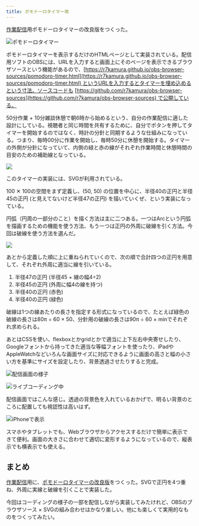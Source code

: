 ```yaml
---
title: ポモドーロタイマー改
---
```

[作業配信](https://www.youtube.com/c/r7kamura)用ポモドーロタイマーの改良版をつくった。

![](https://lh6.googleusercontent.com/1QiEcMbFDtnLmSXIxuQju9kcKhp6A3VNJb01NZBOimtqR9IN3S_WkET2nCM5qpwcdYrxu1l0uHeznX5oms8CEjs6L1cZPNR4M4wMPmrUdQq1SXP-2QwEWXqa8RrXQlyK_JstN92Cv3jTB9ujEGkU9fjIArnQI5NVmKFrMnizUdipxR4Fo1t8FGUj9E_KNQ "ポモドーロタイマー")

ポモドーロタイマーを表示するだけのHTMLページとして実装されている。配信用ソフトのOBSには、URLを入力すると画面上にそのページを表示できるブラウザソースという機能があるので、[https://r7kamura.github.io/obs-browser-sources/pomodoro-timer.html](https://r7kamura.github.io/obs-browser-sources/pomodoro-timer.html) というURLを入力するとタイマーを埋め込めるという寸法。ソースコードも [https://github.com/r7kamura/obs-browser-sources](https://github.com/r7kamura/obs-browser-sources) で公開している。

50分作業 + 10分雑談休憩で朝6時から始めるという、自分の作業配信に適した設計にしている。視聴者と同じ時間を共有するために、自分でボタンを押してタイマーを開始するのではなく、時計の分針と同期するような仕組みになっている。つまり、毎時00分に作業を開始し、毎時50分に休憩を開始する。タイマーの外側が分針になっていて、内側の緑と赤の線がそれぞれ作業時間と休憩時間の目安のための補助線となっている。

![](https://lh4.googleusercontent.com/aaWduqHzsmmyLXOkj4DMsTZ8QgjYLTntBGvm4CIj46NuA9-eLCzuYuJpyUFYqfcCe19jpCcfOe8R7Wj68dD1iSF9tqIfIX75FjzNH6zdGaKuOo8kz81e2hul051QvCC8ncsJLx5z8ndC8vGNONb-Mu0O-kyYe4QgxRnU7LIsIJY01VJPmWq9tz-V7LholQ)

このタイマーの実装には、SVGが利用されている。

100 ✕ 100の空間をまず定義し、(50, 50) の位置を中心に、半径40の正円と半径45の正円 (と見えてないけど半径47の正円) を描いていくぜ、という実装になっている。

円弧（円周の一部分のこと）を描く方法は主に二つある。一つはArcという円弧を描画するための機能を使う方法、もう一つは正円の外周に破線を引く方法。今回は破線を使う方法を選んだ。

![](https://lh5.googleusercontent.com/lPiuKukgO1TqZmU3AGoDKWPIpPyCrmRjHlBzPxjpOg5a3DHurHs3ZhVWtt9pB5Tc1-QR1VJmzUqkFYi4CkHJ3_i0ZKBYohjO5rlZsnQLfZdNGq_MUEXw5hE37T4eNF7t4L2XrBi3_Y9D-mfH6qmHHScr0qnLS95gWeX7mwTo5k11xViXQrAjaQytiVtj9g)

あとから定義した順に上に重ねられていくので、次の順で合計四つの正円を用意して、それぞれ外周に適当に線を引いている。

1.  半径47の正円 (半径45 + 線の幅4÷2)
2.  半径45の正円 (外周に幅4の線を持つ)
3.  半径40の正円 (赤色)
4.  半径40の正円 (緑色)

破線は1つの線あたりの長さを指定する形式になっているので、たとえば緑色の破線の長さは80π ÷ 60 × 50、分針用の破線の長さは90π ÷ 60 × minでそれぞれ求められる。

あとはCSSを使い、flexboxとかgridとかで適当に上下左右中央寄せしたり、Googleフォントから持ってきた適当な等幅フォントを使ったり、iPadやAppleWatchなどいろんな画面サイズに対応できるように画面の高さと幅の小さい方を基準にサイズを設定したり、背景透過させたりすると完成。

![](https://lh4.googleusercontent.com/Zxk_spJ0hi-a4wgPrAcFtNakvKxPNJMU9MnxGUWYBl2CMEUkfNzPhZSobDalV8dS_O19qVNvTzlaWWgXBKZaxpIyD6lNU_HWnZcZFhzBoJIsUTwAMoWHxCkYVim_3y-NQojTA681XIK7j5mzz1-3uEdoivZCTxUJhm1N6qPB6UUeT7nILeb0RJV2ey5OhA "配信画面の様子")

![](https://lh5.googleusercontent.com/owxc2szycJiuitA1soeQ0t6_JIbtZdFhJ6h1Dchz9Ibm7IIm0mBbnUNO7hQlXgWBj-okqe6lhMUJKebxk8iVjgggLKe_IAGyHt4a1HquA3OkW29EljsvWzlBw64CZLauCgqtlxpON7HCZF-ML11mcykxUK-WZrHinAcG0kzsXWl7fVDTSDNiSGsmUMqZ0g "ライブコーディング中")

配信画面ではこんな感じ。透過の背景色を入れているおかげで、明るい背景のところに配置しても視認性は高いはず。

![](https://lh5.googleusercontent.com/Bdz9xDmfPwsmdj1BgyDtvu4wzXcVhy0Qr9yDNfkg9H2BY78pLNLWl_DM-KvXK4hBLbL7AHOc-03x63ck2PoDPK0ET0KZGee8O_H36rI7JaczlA_bfx9oqvaSyoHnNgHNkiB22Ffqc8gb32upzLA4eCByXFC0qHx13iYVTZ4E5AIYHPDFMC7norEBOz9AyA "iPhoneで表示")

スマホやタブレットでも、Webブラウザからアクセスするだけで簡単に表示できて便利。画面の大きさに合わせて適切に変形するようになっているので、縦表示でも横表示でも使える。

まとめ
---

[作業配信](https://www.youtube.com/c/r7kamura)用に、[ポモドーロタイマーの改良版](https://github.com/r7kamura/obs-browser-sources)をつくった。SVGで正円を4つ重ね、外周に実線と破線を引くことで実装した。

今回はコーディングの様子の一部を配信しながら実装してみたけれど、OBSのブラウザソース × SVGの組み合わせはかなり楽しい。他にも楽しくて実用的なものをつくってみたい。
